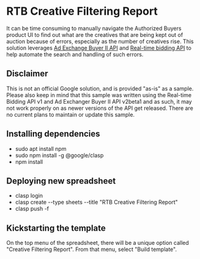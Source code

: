 # RTB Creative Filtering Report

It can be time consuming to manually navigate the Authorized Buyers product UI to find out what are the creatives that are being kept out of
auction because of errors, especially as the number of creatives rise.
This solution leverages [Ad Exchange Buyer II API](https://developers.google.com/authorized-buyers/apis/realtimebidding/reference/rest) and [Real-time bidding API](https://developers.google.com/authorized-buyers/apis/reference/rest) to help automate the search and handling of such errors.

## Disclaimer

This is not an official Google solution, and is provided "as-is" as a sample.
Please also keep in mind that this sample was written using the Real-time Bidding API v1 and Ad Exchanger Buyer II API v2beta1 and as such, it may not work properly on as newer versions of the API get released. There are no current plans to maintain or update this sample.

## Installing dependencies

- sudo apt install npm
- sudo npm install -g @google/clasp
- npm install

## Deploying new spreadsheet

- clasp login
- clasp create --type sheets --title "RTB Creative Filtering Report"
- clasp push -f

## Kickstarting the template

On the top menu of the spreadsheet, there will be a unique option called "Creative Filtering Report".
From that menu, select "Build template".
